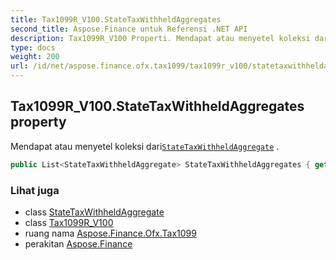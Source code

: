 ```yaml
---
title: Tax1099R_V100.StateTaxWithheldAggregates
second_title: Aspose.Finance untuk Referensi .NET API
description: Tax1099R_V100 Properti. Mendapat atau menyetel koleksi dariStateTaxWithheldAggregate .
type: docs
weight: 200
url: /id/net/aspose.finance.ofx.tax1099/tax1099r_v100/statetaxwithheldaggregates/
---
```

## Tax1099R_V100.StateTaxWithheldAggregates property

Mendapat atau menyetel koleksi dari[`StateTaxWithheldAggregate`](../../statetaxwithheldaggregate/) .

```csharp
public List<StateTaxWithheldAggregate> StateTaxWithheldAggregates { get; set; }
```

### Lihat juga

* class [StateTaxWithheldAggregate](../../statetaxwithheldaggregate/)
* class [Tax1099R_V100](../)
* ruang nama [Aspose.Finance.Ofx.Tax1099](../../tax1099r_v100/)
* perakitan [Aspose.Finance](../../../)


